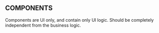 ## COMPONENTS

Components are UI only, and contain only UI logic. Should be completely independent from the business logic.
